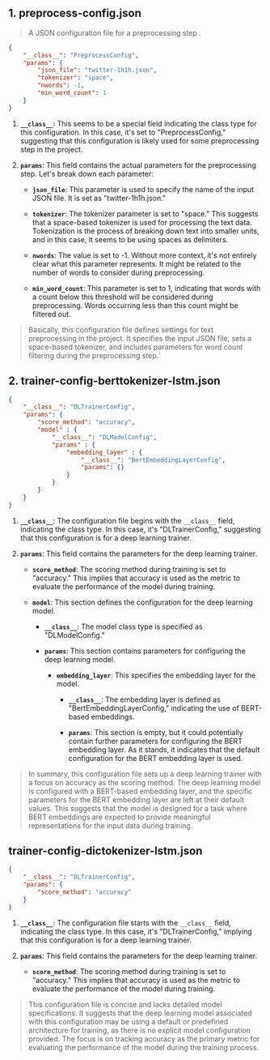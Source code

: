 ## 1. preprocess-config.json  
> A JSON configuration file for a preprocessing step .

```json
{
    "__class__": "PreprocessConfig",
    "params": {
        "json_file": "twitter-1h1h.json",
        "tokenizer": "space",
        "nwords": -1,           
        "min_word_count": 1
    }
}
```

1. **`__class__`**: This seems to be a special field indicating the class type for this configuration. In this case, it's set to "PreprocessConfig," suggesting that this configuration is likely used for some preprocessing step in the project.

2. **`params`**: This field contains the actual parameters for the preprocessing step. Let's break down each parameter:

   - **`json_file`**: This parameter is used to specify the name of the input JSON file. It is set as "twitter-1h1h.json."

   - **`tokenizer`**: The tokenizer parameter is set to "space." This suggests that a space-based tokenizer is used for processing the text data. Tokenization is the process of breaking down text into smaller units, and in this case, it seems to be using spaces as delimiters.

   - **`nwords`**: The value is set to -1. Without more context, it's not entirely clear what this parameter represents. It might be related to the number of words to consider during preprocessing.

   - **`min_word_count`**: This parameter is set to 1, indicating that words with a count below this threshold will be considered during preprocessing. Words occurring less than this count might be filtered out.

> Basically, this configuration file defines settings for text preprocessing in the project. It specifies the input JSON file, sets a space-based tokenizer, and includes parameters for word count filtering during the preprocessing step.`


## 2. trainer-config-berttokenizer-lstm.json

```json
{
    "__class__": "DLTrainerConfig",
    "params": {
        "score_method": "accuracy",
        "model" : {
            "__class__": "DLModelConfig",
            "params" : {
                "embedding_layer" : {
                    "__class__": "BertEmbeddingLayerConfig",
                    "params": {}
                }
            }
        }
    }
}
```

1. **`__class__`**: The configuration file begins with the `__class__` field, indicating the class type. In this case, it's "DLTrainerConfig," suggesting that this configuration is for a deep learning trainer.

2. **`params`**: This field contains the parameters for the deep learning trainer.

   - **`score_method`**: The scoring method during training is set to "accuracy." This implies that accuracy is used as the metric to evaluate the performance of the model during training.

   - **`model`**: This section defines the configuration for the deep learning model.

      - **`__class__`**: The model class type is specified as "DLModelConfig."

      - **`params`**: This section contains parameters for configuring the deep learning model.

         - **`embedding_layer`**: This specifies the embedding layer for the model.

            - **`__class__`**: The embedding layer is defined as "BertEmbeddingLayerConfig," indicating the use of BERT-based embeddings.

            - **`params`**: This section is empty, but it could potentially contain further parameters for configuring the BERT embedding layer. As it stands, it indicates that the default configuration for the BERT embedding layer is used.

> In summary, this configuration file sets up a deep learning trainer with a focus on accuracy as the scoring method. The deep learning model is configured with a BERT-based embedding layer, and the specific parameters for the BERT embedding layer are left at their default values. This suggests that the model is designed for a task where BERT embeddings are expected to provide meaningful representations for the input data during training.

## trainer-config-dictokenizer-lstm.json

```json
{
    "__class__": "DLTrainerConfig",
    "params": {
        "score_method": "accuracy"
    }
}
```

1. **`__class__`**: The configuration file starts with the `__class__` field, indicating the class type. In this case, it's "DLTrainerConfig," implying that this configuration is for a deep learning trainer.

2. **`params`**: This field contains the parameters for the deep learning trainer.

   - **`score_method`**: The scoring method during training is set to "accuracy." This implies that accuracy is used as the metric to evaluate the performance of the model during training.

> This configuration file is concise and lacks detailed model specifications. It suggests that the deep learning model associated with this configuration may be using a default or predefined architecture for training, as there is no explicit model configuration provided. The focus is on tracking accuracy as the primary metric for evaluating the performance of the model during the training process.
